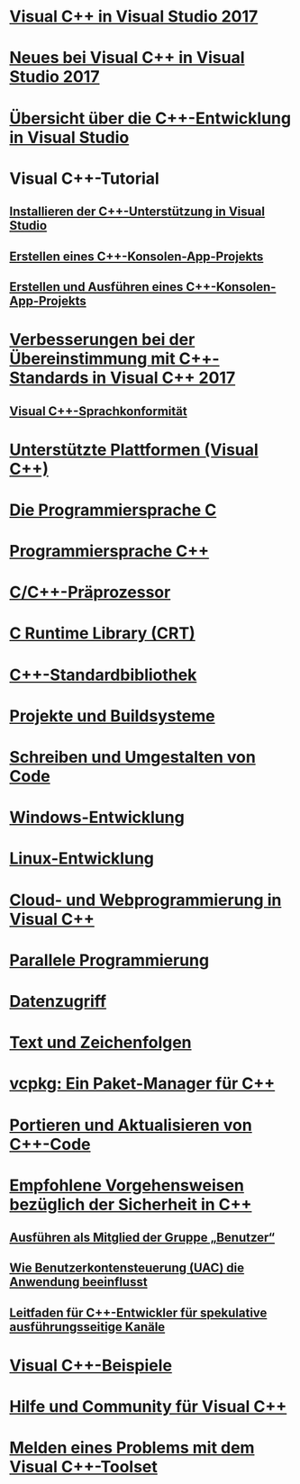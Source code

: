 # [Visual C++ in Visual Studio 2017](visual-cpp-in-visual-studio.md)
# [Neues bei Visual C++ in Visual Studio 2017](what-s-new-for-visual-cpp-in-visual-studio.md)
# [Übersicht über die C++-Entwicklung in Visual Studio](overview-of-cpp-development.md)
# Visual C++-Tutorial
## [Installieren der C++-Unterstützung in Visual Studio](build/vscpp-step-0-installation.md)
## [Erstellen eines C++-Konsolen-App-Projekts](build/vscpp-step-1-create.md)
## [Erstellen und Ausführen eines C++-Konsolen-App-Projekts](build/vscpp-step-2-build.md)
# [Verbesserungen bei der Übereinstimmung mit C++-Standards in Visual C++ 2017](cpp-conformance-improvements-2017.md)
## [Visual C++-Sprachkonformität](visual-cpp-language-conformance.md)
# [Unterstützte Plattformen (Visual C++)](supported-platforms-visual-cpp.md)
# [Die Programmiersprache C](c-language/c-language-reference.md)
# [Programmiersprache C++](cpp/cpp-language-reference.md)
# [C/C++-Präprozessor](preprocessor/c-cpp-preprocessor-reference.md)
# [C Runtime Library (CRT)](c-runtime-library/c-run-time-library-reference.md)
# [C++-Standardbibliothek](standard-library/cpp-standard-library-reference.md)
# [Projekte und Buildsysteme](build/projects-and-build-systems-cpp.md)
# [Schreiben und Umgestalten von Code](ide/writing-and-refactoring-code-cpp.md)
# [Windows-Entwicklung](windows/overview-of-windows-programming-in-cpp.md)
# [Linux-Entwicklung](linux/download-install-and-setup-the-linux-development-workload.md)
# [Cloud- und Webprogrammierung in Visual C++](cloud/cloud-and-web-programming-in-visual-cpp.md)
# [Parallele Programmierung](parallel/parallel-programming-in-visual-cpp.md)
# [Datenzugriff](data/data-access-in-cpp.md)
# [Text und Zeichenfolgen](text/text-and-strings-in-visual-cpp.md)
# [vcpkg: Ein Paket-Manager für C++](vcpkg.md)
# [Portieren und Aktualisieren von C++-Code](porting/visual-cpp-porting-and-upgrading-guide.md)
# [Empfohlene Vorgehensweisen bezüglich der Sicherheit in C++](security/security-best-practices-for-cpp.md)
## [Ausführen als Mitglied der Gruppe „Benutzer“](security/running-as-a-member-of-the-users-group.md)
## [Wie Benutzerkontensteuerung (UAC) die Anwendung beeinflusst](security/how-user-account-control-uac-affects-your-application.md)
## [Leitfaden für C++-Entwickler für spekulative ausführungsseitige Kanäle](security/developer-guidance-speculative-execution.md)
# [Visual C++-Beispiele](visual-cpp-samples.md)
# [Hilfe und Community für Visual C++](visual-cpp-help-and-community.md)
# [Melden eines Problems mit dem Visual C++-Toolset](how-to-report-a-problem-with-the-visual-cpp-toolset.md)
